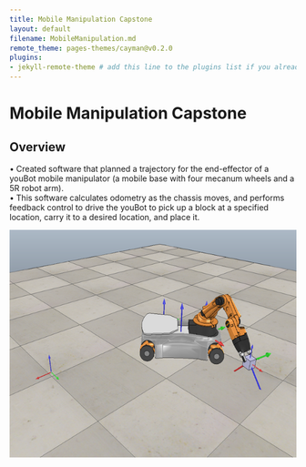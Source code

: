 ```yaml
---
title: Mobile Manipulation Capstone
layout: default
filename: MobileManipulation.md
remote_theme: pages-themes/cayman@v0.2.0
plugins:
- jekyll-remote-theme # add this line to the plugins list if you already have one
--- 
```

# Mobile Manipulation Capstone

## Overview
•	Created software that planned a trajectory for the end-effector of a youBot mobile manipulator 
(a mobile base with four mecanum wheels and a 5R robot arm). <br/>
•	This software calculates odometry as the chassis moves, and performs feedback control to drive the youBot 
 to pick up a block at a specified location, carry it to a desired location, and place it.

<img width="600" height="400" alt="Image" src="docs/UBOT.png" /><br/>
